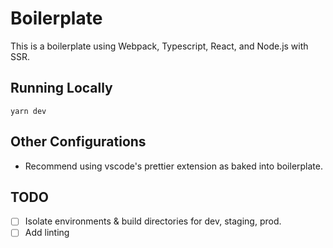 # Boilerplate

This is a boilerplate using Webpack, Typescript, React, and Node.js with SSR.

## Running Locally

`yarn dev`

## Other Configurations

- Recommend using vscode's prettier extension as baked into boilerplate.

## TODO

- [ ] Isolate environments & build directories for dev, staging, prod.
- [ ] Add linting
